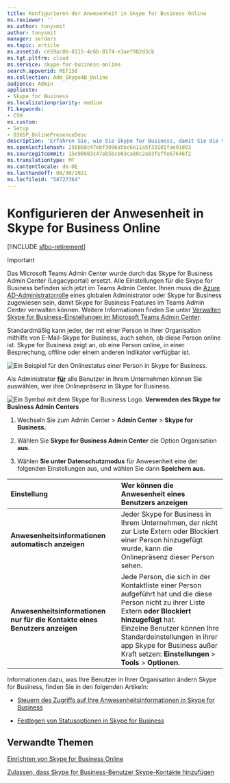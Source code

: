 ```yaml
---
title: Konfigurieren der Anwesenheit in Skype for Business Online
ms.reviewer: ''
ms.author: tonysmit
author: tonysmit
manager: serdars
ms.topic: article
ms.assetid: ce59ac0b-8115-4c6b-8174-e3aef982d3cb
ms.tgt.pltfrm: cloud
ms.service: skype-for-business-online
search.appverid: MET150
ms.collection: Adm_Skype4B_Online
audience: Admin
appliesto:
- Skype for Business
ms.localizationpriority: medium
f1.keywords:
- CSH
ms.custom:
- Setup
- O365P_OnlinePresenceDesc
description: 'Erfahren Sie, wie Sie Skype for Business, damit Sie die Verfügbarkeit Ihrer Kollegen sehen können. '
ms.openlocfilehash: 256bb8c47ebf3096a5bc6e11a5f33101fae91d03
ms.sourcegitcommit: 15e90083c47eb5bcb03ca80c2e83feffe67646f2
ms.translationtype: MT
ms.contentlocale: de-DE
ms.lasthandoff: 08/30/2021
ms.locfileid: "58727364"
---
```

# <a name="configure-presence-in-skype-for-business-online"></a>Konfigurieren der Anwesenheit in Skype for Business Online

[!INCLUDE [sfbo-retirement](../../Hub/includes/sfbo-retirement.md)]

> [!IMPORTANT]
> Das Microsoft Teams Admin Center wurde durch das Skype for Business Admin Center (Legacyportal) ersetzt. Alle Einstellungen für die Skype for Business befinden sich jetzt im Teams Admin Center. Ihnen muss die [Azure AD-Administratorrolle](/azure/active-directory/roles/permissions-reference) eines globalen Administrator oder Skype for Business zugewiesen sein, damit Skype for Business Features im Teams Admin Center verwalten können. Weitere Informationen finden Sie unter [Verwalten Skype for Business-Einstellungen im Microsoft Teams Admin Center](/MicrosoftTeams/skype-for-business-settings?bc=%2fskypeforbusiness%2fbreadcrumb%2ftoc.json&toc=%2fskypeforbusiness%2fsfbotoc%2ftoc.json).

Standardmäßig kann jeder, der mit einer Person in Ihrer Organisation mithilfe von E-Mail-Skype for Business, auch sehen, ob diese Person online ist. Skype for Business zeigt an, ob eine Person online, in einer Besprechung, offline oder einem anderen Indikator verfügbar ist.

![Ein Beispiel für den Onlinestatus einer Person in Skype for Business.](../images/f0849132-1ddb-480f-bca6-cfe9eaa0486d.png)

Als Administrator **[für](https://support.office.com/article/eac4d046-1afd-4f1a-85fc-8219c79e1504)** alle Benutzer in Ihrem Unternehmen können Sie auswählen, wer ihre Onlinepräsenz in Skype for Business.

![Ein Symbol mit dem Skype for Business Logo.](../images/sfb-logo-30x30.png) **Verwenden des Skype for Business Admin Centers**

1. Wechseln Sie zum Admin Center > **Admin Center**  >  **Skype for Business.**

2. Wählen Sie **Skype for Business Admin Center** die Option Organisation **aus.**

3. Wählen **Sie unter Datenschutzmodus** für Anwesenheit eine der folgenden Einstellungen aus, und wählen Sie dann **Speichern aus.**

|**Einstellung**|**Wer können die Anwesenheit eines Benutzers anzeigen**|
|:-----|:-----|
|**Anwesenheitsinformationen automatisch anzeigen** <br/> |Jeder Skype for Business in Ihrem Unternehmen, der nicht zur Liste  Extern  oder Blockiert einer Person hinzugefügt wurde, kann die Onlinepräsenz dieser Person sehen. <br/> |
|**Anwesenheitsinformationen nur für die Kontakte eines Benutzers anzeigen** <br/> |Jede Person, die sich in der Kontaktliste einer Person aufgeführt hat und die diese Person nicht zu ihrer Liste Extern **oder** **Blockiert hinzugefügt** hat. <br/> Einzelne Benutzer können Ihre Standardeinstellungen in ihrer app Skype for Business außer Kraft setzen: **Einstellungen**  >  **Tools**  >  **Optionen**. <br/> |

Informationen dazu, was Ihre Benutzer in Ihrer Organisation ändern Skype for Business, finden Sie in den folgenden Artikeln:

- [Steuern des Zugriffs auf Ihre Anwesenheitsinformationen in Skype for Business](https://support.office.com/article/fea86e34-60cf-4dd0-bfb2-169a42afd92c)

- [Festlegen von Statusoptionen in Skype for Business](https://support.office.com/article/efd25395-c8ef-4510-b9cb-6f70e2fff8a0)

## <a name="related-topics"></a>Verwandte Themen

[Einrichten von Skype for Business Online](set-up-skype-for-business-online.md)

[Zulassen, dass Skype for Business-Benutzer Skype-Kontakte hinzufügen](let-skype-for-business-users-add-skype-contacts.md)
